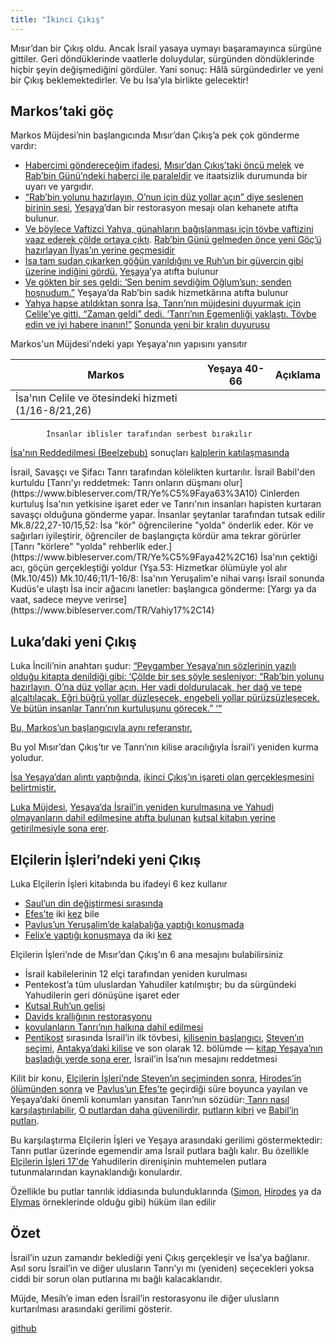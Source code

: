 ```yaml
---
title: "İkinci Çıkış"
---
```



Mısır’dan bir Çıkış oldu. Ancak İsrail yasaya uymayı başaramayınca sürgüne gittiler. Geri döndüklerinde vaatlerle doluydular, sürgünden döndüklerinde hiçbir şeyin değişmediğini gördüler. Yani sonuç: Hâlâ sürgündedirler ve yeni bir Çıkış beklemektedirler. Ve bu İsa’yla birlikte gelecektir!


## Markos’taki göç

<a name="098c"></a>
Markos Müjdesi’nin başlangıcında Mısır’dan Çıkış’a pek çok gönderme vardır:

- [Habercimi göndereceğim ifadesi](https://www.bibleserver.com/TR/Markos1%3A2), [Mısır’dan Çıkış’taki öncü melek](https://www.bibleserver.com/TR/M%C4%B1s%C4%B1rdan%20%C3%87%C4%B1k%C4%B1%C5%9F23%3A20) ve [Rab’bin Günü’ndeki haberci ile paraleldir](https://www.bibleserver.com/TR/Malaki3%3A1) ve itaatsizlik durumunda bir uyarı ve yargıdır.
- [“Rab’bin yolunu hazırlayın, O’nun için düz yollar açın” diye seslenen birinin sesi](https://www.bibleserver.com/TR/Markos1%3A3), [Yeşaya](https://www.bibleserver.com/TR/Ye%C5%9Faya40%3A3)’dan bir restorasyon mesajı olan kehanete atıfta bulunur.
- [Ve böylece Vaftizci Yahya, günahların bağışlanması için tövbe vaftizini vaaz ederek çölde ortaya çıktı](https://www.bibleserver.com/TR/Markos1%3A4). [Rab’bin Günü gelmeden önce yeni Göç’ü hazırlayan İlyas’ın yerine geçmesidir](https://www.bibleserver.com/TR/Malaki4%3A5)
- [İsa tam sudan çıkarken göğün yarıldığını ve Ruh’un bir güvercin gibi üzerine indiğini gördü.](https://www.bibleserver.com/TR/Markos1%3A10) [Yeşaya](https://www.bibleserver.com/TR/Ye%C5%9Faya63%3A11-19)’ya atıfta bulunur
- [Ve gökten bir ses geldi: ‘Sen benim sevdiğim Oğlum’sun; senden hoşnudum.”](https://www.bibleserver.com/TR/Markos1%3A11) Yeşaya’da Rab’bin sadık hizmetkârına atıfta bulunur
- [Yahya hapse atıldıktan sonra İsa, Tanrı’nın müjdesini duyurmak için Celile’ye gitti. “Zaman geldi” dedi. ‘Tanrı’nın Egemenliği yaklaştı. Tövbe edin ve iyi habere inanın!”](https://www.bibleserver.com/TR/Markos1%3A14-15) [Sonunda yeni bir kralın duyurusu](https://www.bibleserver.com/TR/Ye%C5%9Faya52%3A7)

<p>Markos'un Müjdesi'ndeki yapı Yeşaya'nın yapısını yansıtır</p>


| Markos | Yeşaya 40-66 | Açıklama |
|--------|--------------|----------|
| İsa'nın Celile ve ötesindeki hizmeti (1/16-8/21,26) |
			İnsanlar iblisler tarafından serbest bırakılır
[İsa'nın Reddedilmesi (Beelzebub)](https://www.bibleserver.com/TR/Markos3%2C22-30) sonuçları  [kalplerin katılaşmasında](https://www.bibleserver.com/TR/Markos3%2C11-13)

<td style="width:30%;">İsrail, Savaşçı ve Şifacı Tanrı tarafından kölelikten kurtarılır.</td>
			İsrail Babil'den kurtuldu
[Tanrı'yı reddetmek: Tanrı onların düşmanı olur](https://www.bibleserver.com/TR/Ye%C5%9Faya63%3A10)
<td style="width:30%;">Cinlerden kurtuluş İsa'nın yetkisine işaret eder ve Tanrı'nın insanları hapisten kurtaran savaşçı olduğuna gönderme yapar.</td>
			İnsanlar şeytanlar tarafından tutsak edilir

<tr>
<td>Mk.8/22,27-10/15,52: İsa "kör" öğrencilerine "yolda" önderlik eder.</td></tr>
			Kör ve sağırları iyileştirir, öğrenciler de başlangıçta kördür ama tekrar görürler
<td>[Tanrı "körlere" "yolda" rehberlik eder.](https://www.bibleserver.com/TR/Ye%C5%9Faya42%2C16)</td>
<td>İsa'nın çektiği acı, göçün gerçekleştiği yoldur (Yşa.53: Hizmetkar ölümüyle yol alır (Mk.10/45))</td>
<tr>
<td>Mk.10/46;11/1-16/8: İsa'nın Yeruşalim'e nihai varışı</td>
<td>İsrail sonunda Kudüs'e ulaştı</td>
<td>İsa incir ağacını lanetler: başlangıca gönderme: [Yargı ya da vaat, sadece meyve verirse](https://www.bibleserver.com/TR/Vahiy17%2C14)</td>
</tr>


## Luka’daki yeni Çıkış

<a name="bfa6"></a>
Luka İncili’nin anahtarı şudur: [“Peygamber Yeşaya’nın sözlerinin yazılı olduğu kitapta denildiği gibi: ‘Çölde bir ses şöyle sesleniyor: “Rab’bin yolunu hazırlayın, O’na düz yollar açın. Her vadi doldurulacak, her dağ ve tepe alçaltılacak. Eğri büğrü yollar düzleşecek, engebeli yollar pürüzsüzleşecek. Ve bütün insanlar Tanrı’nın kurtuluşunu görecek.” ‘“](https://www.bibleserver.com/TR/Luka3%3A4-6)

[Bu, Markos’un başlangıcıyla aynı referanstır.](https://www.bibleserver.com/TR/Ye%C5%9Faya40%3A2-3)

Bu yol Mısır’dan Çıkış’tır ve Tanrı’nın kilise aracılığıyla İsrail’i yeniden kurma yoludur.

[İsa Yeşaya’dan alıntı yaptığında](https://www.bibleserver.com/TR/Luka4%3A16-30), [ikinci Çıkış’ın işareti olan gerçekleşmesini belirtmiştir.](https://www.bibleserver.com/TR/Ye%C5%9Faya61%3A1-2)

[Luka Müjdesi](https://www.bibleserver.com/TR/Luka24%3A44-49), [Yeşaya’da İsrail’in yeniden kurulmasına ve Yahudi olmayanların dahil edilmesine atıfta bulunan](https://www.bibleserver.com/TR/Ye%C5%9Faya49%3A6) [kutsal kitabın yerine getirilmesiyle sona erer](https://www.bibleserver.com/TR/Luka24%3A44-49).


## Elçilerin İşleri’ndeki yeni Çıkış

<a name="f704"></a>
Luka Elçilerin İşleri kitabında bu ifadeyi 6 kez kullanır

- [Saul’un din değiştirmesi sırasında](https://www.bibleserver.com/TR/El%C3%A7ilerin%20%C4%B0%C5%9Fleri9%3A2)
- [Efes’te](https://www.bibleserver.com/TR/El%C3%A7ilerin%20%C4%B0%C5%9Fleri19%3A9) iki [kez](https://www.bibleserver.com/TR/El%C3%A7ilerin%20%C4%B0%C5%9Fleri19%3A23) bile
- [Pavlus’un Yeruşalim’de kalabalığa yaptığı konuşmada](https://www.bibleserver.com/TR/El%C3%A7ilerin%20%C4%B0%C5%9Fleri22%3A4)
- [Felix’e yaptığı konuşmaya](https://www.bibleserver.com/TR/El%C3%A7ilerin%20%C4%B0%C5%9Fleri24%3A14) da iki [kez](https://www.bibleserver.com/TR/El%C3%A7ilerin%20%C4%B0%C5%9Fleri24%3A22)


Elçilerin İşleri’nde de Mısır’dan Çıkış’ın 6 ana mesajını bulabilirsiniz

- İsrail kabilelerinin 12 elçi tarafından yeniden kurulması
- Pentekost’a tüm uluslardan Yahudiler katılmıştır; bu da sürgündeki Yahudilerin geri dönüşüne işaret eder
- [Kutsal Ruh’un gelişi](https://www.bibleserver.com/TR/El%C3%A7ilerin%20%C4%B0%C5%9Fleri2)
- [Davids krallığının restorasyonu](https://www.bibleserver.com/TR/El%C3%A7ilerin%20%C4%B0%C5%9Fleri15%3A13-18)
- [kovulanların Tanrı’nın halkına dahil edilmesi](https://www.bibleserver.com/TR/El%C3%A7ilerin%20%C4%B0%C5%9Fleri8%3A28-38)
- [Pentikost](https://www.bibleserver.com/TR/El%C3%A7ilerin%20%C4%B0%C5%9Fleri2%3A41-46) sırasında İsrail’in ilk tövbesi, [kilisenin başlangıcı](https://www.bibleserver.com/TR/El%C3%A7ilerin%20%C4%B0%C5%9Fleri5%3A14), [Steven’ın seçimi](https://www.bibleserver.com/TR/El%C3%A7ilerin%20%C4%B0%C5%9Fleri6%3A1-7), [Antakya’daki kilise](https://www.bibleserver.com/TR/El%C3%A7ilerin%20%C4%B0%C5%9Fleri11%3A24) ve son olarak 12. bölümde — [kitap Yeşaya’nın](https://www.bibleserver.com/TR/Ye%C5%9Faya6%3A9-10) [başladığı yerde sona erer](https://www.bibleserver.com/TR/El%C3%A7ilerin%20%C4%B0%C5%9Fleri28%3A26-27), İsrail’in İsa’nın mesajını reddetmesi


Kilit bir konu, [Elçilerin İşleri’nde Steven’ın seçiminden sonra](https://www.bibleserver.com/TR/El%C3%A7ilerin%20%C4%B0%C5%9Fleri6%3A7), [Hirodes’in ölümünden sonra](https://www.bibleserver.com/TR/El%C3%A7ilerin%20%C4%B0%C5%9Fleri12%3A24) ve [Pavlus’un Efes’te](https://www.bibleserver.com/TR/El%C3%A7ilerin%20%C4%B0%C5%9Fleri19%3A20) geçirdiği süre boyunca yayılan ve Yeşaya’daki önemli konumları yansıtan Tanrı’nın sözüdür:[ Tanrı nasıl karşılaştırılabilir](https://www.bibleserver.com/TR/Ye%C5%9Faya40%3A18-24), [O putlardan daha güvenilirdir](https://www.bibleserver.com/TR/Ye%C5%9Faya41%3A4-10), [putların kibri](https://www.bibleserver.com/TR/Ye%C5%9Faya44%3A9-20) ve [Babil’in putları](https://www.bibleserver.com/TR/Ye%C5%9Faya46%3A1-13).

Bu karşılaştırma Elçilerin İşleri ve Yeşaya arasındaki gerilimi göstermektedir: Tanrı putlar üzerinde egemendir ama İsrail putlara bağlı kalır. Bu özellikle [Elçilerin İşleri 17'de](https://www.bibleserver.com/TR/El%C3%A7ilerin%20%C4%B0%C5%9Fleri17) Yahudilerin direnişinin muhtemelen putlara tutunmalarından kaynaklandığı konulardır.

Özellikle bu putlar tanrılık iddiasında bulunduklarında ([Simon](https://www.bibleserver.com/TR/El%C3%A7ilerin%20%C4%B0%C5%9Fleri8%3A4-24), [Hirodes](https://www.bibleserver.com/TR/El%C3%A7ilerin%20%C4%B0%C5%9Fleri12%3A20-23) ya da [Elymas](https://www.bibleserver.com/TR/El%C3%A7ilerin%20%C4%B0%C5%9Fleri13%3A10-11) örneklerinde olduğu gibi) hüküm ilan edilir


## Özet

<a name="3d5f"></a>
İsrail’in uzun zamandır beklediği yeni Çıkış gerçekleşir ve İsa’ya bağlanır. Asıl soru İsrail’in ve diğer ulusların Tanrı’yı mı (yeniden) seçecekleri yoksa ciddi bir sorun olan putlarına mı bağlı kalacaklarıdır.

Müjde, Mesih’e iman eden İsrail’in restorasyonu ile diğer ulusların kurtarılması arasındaki gerilimi gösterir.






[github](https://github.com/revelation-today/revelation-today/blob/main/exampleSite/content/docs/background/israel/expl/the-second-exodus.tr.md)
